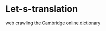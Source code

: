 # Let-s-translation
web crawling [the Cambridge online dictionary](https://dictionary.cambridge.org/zht/)
